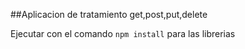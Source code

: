##Aplicacion de tratamiento get,post,put,delete

Ejecutar con el comando ```npm install``` para las librerias

